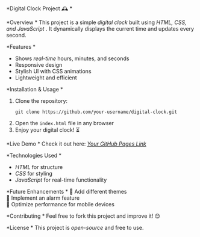 *Digital Clock Project 🕰️  *

*Overview  *
This project is a simple *digital clock* built using *HTML, CSS, and JavaScript* . It dynamically displays the current time and updates every second.  

*Features  *
- Shows *real-time* hours, minutes, and seconds  
- Responsive design  
- Stylish UI with CSS animations  
- Lightweight and efficient  

*Installation & Usage  *
1. Clone the repository:  
   ```
   git clone https://github.com/your-username/digital-clock.git
   ```
2. Open the `index.html` file in any browser  
3. Enjoy your digital clock! ⏳  

*Live Demo  *
Check it out here: *[Your GitHub Pages Link](https://your-username.github.io/digital-clock/)*  

*Technologies Used  *
- *HTML* for structure  
- *CSS* for styling  
- *JavaScript* for real-time functionality  

*Future Enhancements  *
🔹 Add different themes  
🔹 Implement an alarm feature  
🔹 Optimize performance for mobile devices  

*Contributing  *
Feel free to fork this project and improve it! 😊  

*License  *
This project is *open-source* and free to use.  
